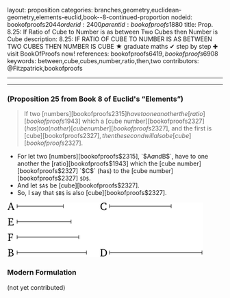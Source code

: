 layout: proposition
categories: branches,geometry,euclidean-geometry,elements-euclid,book--8-continued-proportion
nodeid: bookofproofs$2044
orderid: 2400
parentid: bookofproofs$1880
title: Prop. 8.25: If Ratio of Cube to Number is as between Two Cubes then Number is Cube
description: 8.25: IF RATIO OF CUBE TO NUMBER IS AS BETWEEN TWO CUBES THEN NUMBER IS CUBE &#9733; graduate maths &#10004; step by step &#10010; visit BookOfProofs now!
references: bookofproofs$6419,bookofproofs$6908
keywords: between,cube,cubes,number,ratio,then,two
contributors: @Fitzpatrick,bookofproofs

---


---

### (Proposition 25 from Book 8 of Euclid's “Elements”)

> If two [numbers][bookofproofs$2315] have to one another the [ratio][bookofproofs$1943] which a [cube number][bookofproofs$2327] (has) to a(nother) [cube number][bookofproofs$2327], and the first is [cube][bookofproofs$2327], then the second will also be [cube][bookofproofs$2327].
* For let two [numbers][bookofproofs$2315], `$A$` and `$B$`, have to one another the [ratio][bookofproofs$1943] which the [cube number][bookofproofs$2327] `$C$` (has) to the [cube number][bookofproofs$2327] `$D$`.
* And let `$A$` be [cube][bookofproofs$2327].
* So, I say that `$B$` is also [cube][bookofproofs$2327].

![fig25e](https://github.com/bookofproofs/bookofproofs.github.io/blob/main/_sources/_assets/images/euclid/Book08/fig25e.png?raw=true)



### Modern Formulation

(not yet contributed)
